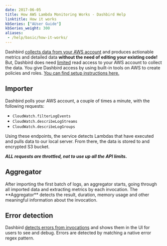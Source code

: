 ```yaml
---
date: 2017-06-05
title: How AWS Lambda Monitoring Works - Dashbird Help
linktitle: How it works
kbSeries: ["AUser Guide"]
kbSeries_weight: 300
aliases:
 - /help/basic/how-it-works/
---
```


Dashbird <u>collects data from your AWS account</u> and produces actionable metrics and detailed data **without the need of editing your existing code!**
But, Dashbird does need <u>limited</u> read access to your AWS account to collect the data. You give Dashbird access by using built-in tools on AWS to create policies and roles. [You can find setup instructions here.](/docs/user-guide/get-started)

<h2>
  <span class="h2 underlined bold">Importer</span>
</h2>

Dashbird polls your AWS account, a couple of times a minute, with the following requests:

- `CloudWatch.filterLogEvents`
- `CloudWatch.describeLogStreams`
- `CloudWatch.describeLogGroups`

Using these endpoints, the service detects Lambdas that have executed and pulls data to our local server. From there, the data is stored to and encrypted S3 bucket.

_**ALL requests are throttled, not to use up all the API limits.**_


<h2>
  <span class="h2 underlined bold">Aggregator</span>
</h2>
After importing the first batch of logs, an aggregator starts, going through all imported data and extracting metrics by each invocation. The **Aggregator** detects the result, duration, memory usage and other meaningful information about the invocation.

<h2>
  <span class="h2 underlined bold">Error detection</span>
</h2>
Dashbird <u>detects errors from invocations</u> and shows them in the UI for users to see and debug. Errors are detected by matching a native error regex pattern.
